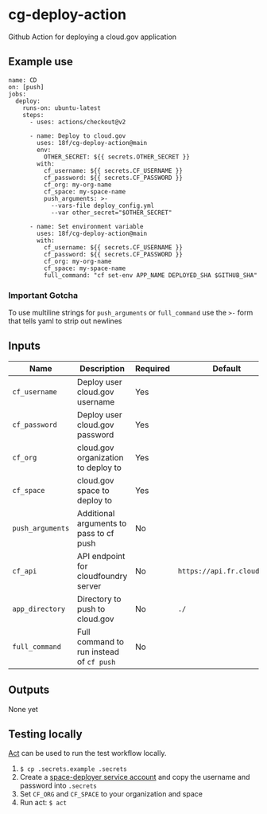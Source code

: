 # cg-deploy-action

Github Action for deploying a cloud.gov application

## Example use

```
name: CD
on: [push]
jobs:
  deploy:
    runs-on: ubuntu-latest
    steps:
      - uses: actions/checkout@v2

      - name: Deploy to cloud.gov
        uses: 18f/cg-deploy-action@main
        env:
          OTHER_SECRET: ${{ secrets.OTHER_SECRET }}
        with:
          cf_username: ${{ secrets.CF_USERNAME }}
          cf_password: ${{ secrets.CF_PASSWORD }}
          cf_org: my-org-name
          cf_space: my-space-name
          push_arguments: >-
            --vars-file deploy_config.yml
            --var other_secret="$OTHER_SECRET"

      - name: Set environment variable
        uses: 18f/cg-deploy-action@main
        with:
          cf_username: ${{ secrets.CF_USERNAME }}
          cf_password: ${{ secrets.CF_PASSWORD }}
          cf_org: my-org-name
          cf_space: my-space-name
          full_command: "cf set-env APP_NAME DEPLOYED_SHA $GITHUB_SHA"
```

### Important Gotcha

To use multiline strings for `push_arguments` or `full_command` use the `>-` form that tells yaml to strip out newlines

## Inputs

| Name | Description | Required | Default |
| ---- | ----------- | -------- | ------- |
| `cf_username` | Deploy user cloud.gov username | Yes | |
| `cf_password` | Deploy user cloud.gov password | Yes | |
| `cf_org` | cloud.gov organization to deploy to | Yes | |
| `cf_space` | cloud.gov space to deploy to | Yes | |
| `push_arguments` | Additional arguments to pass to cf push | No | |
| `cf_api` | API endpoint for cloudfoundry server | No | `https://api.fr.cloud.gov` |
| `app_directory` | Directory to push to cloud.gov | No | `./` |
| `full_command` | Full command to run instead of `cf push` | No | |

## Outputs

None yet

## Testing locally

[Act](https://github.com/nektos/act) can be used to run the test workflow locally.

1. `$ cp .secrets.example .secrets`
1. Create a [space-deployer service account](https://cloud.gov/docs/services/cloud-gov-service-account/) and copy the username and password into `.secrets`
1. Set `CF_ORG` and `CF_SPACE` to your organization and space
1. Run act: `$ act`
